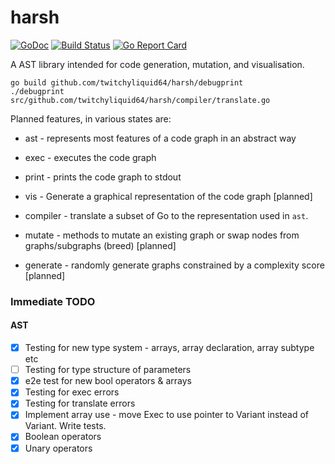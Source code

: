# harsh
[![GoDoc](https://godoc.org/github.com/twitchyliquid64/harsh?status.svg)](http://godoc.org/github.com/twitchyliquid64/harsh) [![Build Status](https://travis-ci.org/twitchyliquid64/harsh.svg?branch=master)](https://travis-ci.org/twitchyliquid64/harsh) [![Go Report Card](https://goreportcard.com/badge/github.com/twitchyliquid64/harsh)](https://goreportcard.com/report/github.com/twitchyliquid64/harsh)

A AST library intended for code generation, mutation, and visualisation.

```shell
go build github.com/twitchyliquid64/harsh/debugprint
./debugprint src/github.com/twitchyliquid64/harsh/compiler/translate.go
```

Planned features, in various states are:

 * ast - represents most features of a code graph in an abstract way
  * exec - executes the code graph
  * print - prints the code graph to stdout
  * vis - Generate a graphical representation of the code graph [planned]

* compiler - translate a subset of Go to the representation used in `ast`.
* mutate - methods to mutate an existing graph or swap nodes from graphs/subgraphs (breed) [planned]
* generate - randomly generate graphs constrained by a complexity score [planned]


### Immediate TODO

#### AST

 - [x] Testing for new type system - arrays, array declaration, array subtype etc
 - [ ] Testing for type structure of parameters
 - [x] e2e test for new bool operators & arrays
 - [x] Testing for exec errors
 - [x] Testing for translate errors
 - [x] Implement array use - move Exec to use pointer to Variant instead of Variant. Write tests.
 - [x] Boolean operators
 - [x] Unary operators
